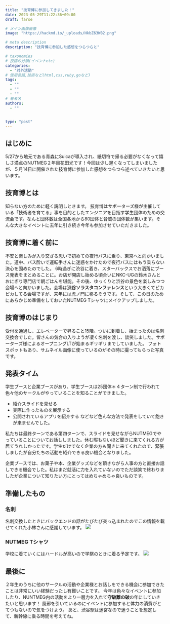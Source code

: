 ```yaml
---
title: "技育博に参加してきました！"
date: 2023-05-29T11:22:36+09:00
draft: farse

# メイン画像画像
image: "https://hackmd.io/_uploads/HkbZ63W82.png"

# meta description
description: "技育博に参加した感想をつらつらと"

# taxonomies
# 投稿の分類(イベントetc)
categories:
  - "対外活動"
# 使用言語,技術など(html,css,ruby,goなど)
tags:
  - ""
  - ""
  - ""
# 著者名
authors:
  - ""


type: "post"
---
```

## はじめに

5/27から地元である青森にSuicaが導入され、紙切符で帰る必要がなくなって嬉しさ満点のNUTMEG２年目花田光です！今回は少し遅くなってしまいましたが、５月14日に開催された技育博に参加した感想をつらつら述べていきたいと思います。

## 技育博とは

知らない方のために軽く説明しときます。
技育博はサポーターズ様が主催している「技術者を育てる」事を目的としたエンジニアを目指す学生団体のための交流会です。なんと団体数は全国各地から80団体と脅威の団体数が集います。そんな大きなイベントに去年に引き続き今年も参加させていただきました。

## 技育博に着く前に

不安と楽しみが入り交ざる思いで初めての夜行バスに乗り、東京へと向かいました。道中、バス酔いで運転手さんに迷惑をかけたので夜行バスにはもう乗らない決心を固めたのでした。
6時過ぎに渋谷に着き、スターバックスでお洒落にブース発表をまとめることに。お店が開店し始める頃合いにNKC-UGの鈴木さんとおにぎり専門店で朝ごはんを堪能。その後、ゆっくりと渋谷の景色を楽しみつつ会場へと向かいました。会場は**渋谷ソラスタコンファレンス**という大きくてピカピカしてる会場ですが、来年には虎ノ門に移るそうです。そして、この日のためにあらかじめ準備をしておいたNUTMEG Tシャツにメイクアップしました。

## 技育博のはじまり

受付を通過し、エレベーターで昇ること15階。ついに到着し、始まったのは名刺交換会でした。皆さんの気合の入りようが凄く名刺を渡し、談笑しました。サポーターズ様によるオープニングLTが始まるギリギリまでしていました。
フォトスポットもあり、サムネイル画像に使っているのがその時に撮ってもらった写真です。

## 発表タイム

学生ブースと企業ブースがあり、学生ブースは25団体＊４ターン制で行われて色々他のサークルがやっていることを知ることができました。

- 紹介スライドを見せる
- 実際に作ったものを展示する
- 公開されているアプリを紹介する
などなど色んな方法で発表をしていて飽きが来ませんでした。

私たちは最終ターンである第四ターンで、スライドを見せながらNUTMEGでやっていることについてお話ししました。休む暇もないほど聞きに来てくれる方が居てうれしかったです。学生だけでなく企業の方も聞きに来てくれたので、緊張しましたが自分たちの活動を紹介できる良い機会となりました。

企業ブースでは、お菓子や本、企業グッズなどを頂きながら人事の方と直接お話しできる機会でした。私はまだ就活に力を入れていないのでただ談笑で終わりましたが企業について知りたい方にとってはめちゃめちゃ良いものです。

## 準備したもの

### 名刺

名刺交換したときにバックエンドの話がたびたび突っ込まれたのでこの情報を載せてくれた小林さんに感謝しています。
![](https://hackmd.io/_uploads/ByxvmsAZI3.png)

### NUTMEG Tシャツ

学校に着ていくにはハードルが高いので学祭のときに着る予定です。
![](https://hackmd.io/_uploads/S1L3kYrL2.png)

## 最後に

２年生のうちに他のサークルの活動や企業様とお話しをできる機会に参加できたことは非常にいい経験だったし有難いことです。
今年は色々なイベントに参加したり、NUNTMEG内の活動をより一層力を入れて**守破離の破**の年にしていきたいと思います！
風邪を引いているのにイベントに参加すると体力の消費がとてつもないので気をつけよう。
あと、渋谷駅は迷宮なので迷うことを想定して、新幹線に乗る時間を考えてね。
